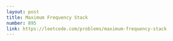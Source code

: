 ```yaml
---
layout: post
title: Maximum Frequency Stack
number: 895
link: https://leetcode.com/problems/maximum-frequency-stack
---
```


